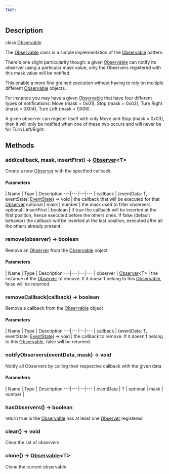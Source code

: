 ```yaml
---
TAGS:
---
```

## Description

class [Observable](/classes/2.4/Observable)

The [Observable](/classes/2.4/Observable) class is a simple implementation of the [Observable](/classes/2.4/Observable) pattern.

There's one slight particularity though: a given [Observable](/classes/2.4/Observable) can notify its observer using a particular mask value, only the Observers registered with this mask value will be notified.

This enable a more fine grained execution without having to rely on multiple different [Observable](/classes/2.4/Observable) objects.

For instance you may have a given [Observable](/classes/2.4/Observable) that have four different types of notifications: Move (mask = 0x01), Stop (mask = 0x02), Turn Right (mask = 0X04), Turn Left (mask = 0X08).

A given observer can register itself with only Move and Stop (mask = 0x03), then it will only be notified when one of these two occurs and will never be for Turn Left/Right.

## Methods

### add(callback, mask, insertFirst) &rarr; [Observer](/classes/2.4/Observer)&lt;T&gt;

Create a new [Observer](/classes/2.4/Observer) with the specified callback

#### Parameters
 | Name | Type | Description
---|---|---|---
 | callback | (eventData: T, eventState: [EventState](/classes/2.4/EventState)) =&gt; void |  the callback that will be executed for that [Observer](/classes/2.4/Observer)
optional | mask | number |  the mask used to filter observers
optional | insertFirst | boolean |  if true the callback will be inserted at the first position, hence executed before the others ones. If false (default behavior) the callback will be inserted at the last position, executed after all the others already present.
### remove(observer) &rarr; boolean

Remove an [Observer](/classes/2.4/Observer) from the [Observable](/classes/2.4/Observable) object

#### Parameters
 | Name | Type | Description
---|---|---|---
 | observer | [Observer](/classes/2.4/Observer)&lt;T&gt; |  the instance of the [Observer](/classes/2.4/Observer) to remove. If it doesn't belong to this [Observable](/classes/2.4/Observable), false will be returned.

### removeCallback(callback) &rarr; boolean

Remove a callback from the [Observable](/classes/2.4/Observable) object

#### Parameters
 | Name | Type | Description
---|---|---|---
 | callback | (eventData: T, eventState: [EventState](/classes/2.4/EventState)) =&gt; void |  the callback to remove. If it doesn't belong to this [Observable](/classes/2.4/Observable), false will be returned.

### notifyObservers(eventData, mask) &rarr; void

Notify all Observers by calling their respective callback with the given data

#### Parameters
 | Name | Type | Description
---|---|---|---
 | eventData | T | 
optional | mask | number | 
### hasObservers() &rarr; boolean

return true is the [Observable](/classes/2.4/Observable) has at least one [Observer](/classes/2.4/Observer) registered
### clear() &rarr; void

Clear the list of observers
### clone() &rarr; [Observable](/classes/2.4/Observable)&lt;T&gt;

Clone the current observable
